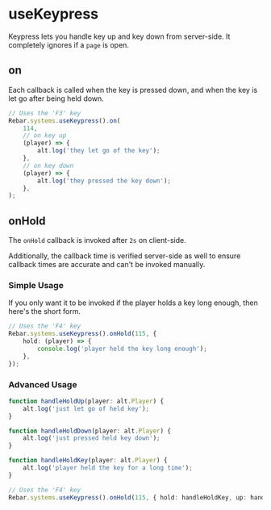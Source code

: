 # useKeypress

Keypress lets you handle key up and key down from server-side. It completely ignores if a `page` is open.

## on

Each callback is called when the key is pressed down, and when the key is let go after being held down.

```ts
// Uses the 'F3' key
Rebar.systems.useKeypress().on(
    114,
    // on key up
    (player) => {
        alt.log('they let go of the key');
    },
    // on key down
    (player) => {
        alt.log('they pressed the key down');
    },
);
```

## onHold

The `onHold` callback is invoked after `2s` on client-side.

Additionally, the callback time is verified server-side as well to ensure callback times are accurate and can't be invoked manually.

### Simple Usage

If you only want it to be invoked if the player holds a key long enough, then here's the short form.

```ts
// Uses the 'F4' key
Rebar.systems.useKeypress().onHold(115, {
    hold: (player) => {
        console.log('player held the key long enough');
    },
});
```

### Advanced Usage

```ts
function handleHoldUp(player: alt.Player) {
    alt.log('just let go of held key');
}

function handleHoldDown(player: alt.Player) {
    alt.log('just pressed held key down');
}

function handleHoldKey(player: alt.Player) {
    alt.log('player held the key for a long time');
}

// Uses the 'F4' key
Rebar.systems.useKeypress().onHold(115, { hold: handleHoldKey, up: handleHoldUp, down: handleHoldDown });
```
